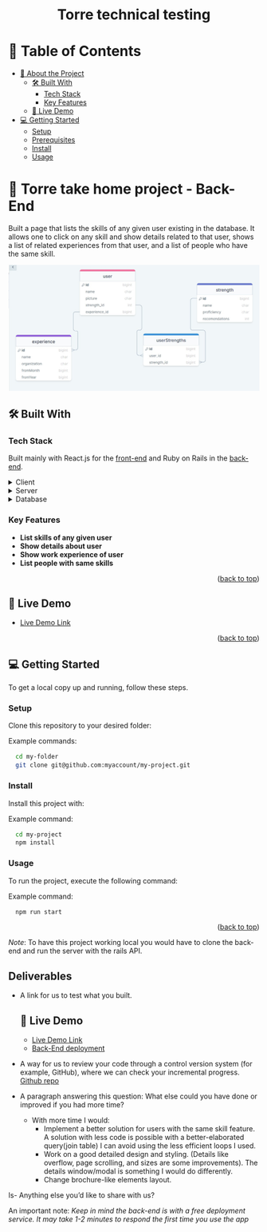 <a name="readme-top"></a>

<!--
HOW TO USE:
This is an example of how you may give instructions on setting up your project locally.

Modify this file to match your project and remove sections that don't apply.

REQUIRED SECTIONS:
- Table of Contents
- About the Project
  - Built With
  - Live Demo
- Getting Started
- Authors
- Future Features
- Contributing
- Show your support
- Acknowledgements
- License

OPTIONAL SECTIONS:
- FAQ

After you're finished please remove all the comments and instructions!
-->

<div align="center">

  <h1><b>Torre technical testing</b></h1>

</div>

<!-- TABLE OF CONTENTS -->

# 📗 Table of Contents

- [📖 About the Project](#about-project)
  - [🛠 Built With](#built-with)
    - [Tech Stack](#tech-stack)
    - [Key Features](#key-features)
  - [🚀 Live Demo](#live-demo)
- [💻 Getting Started](#getting-started)
  - [Setup](#setup)
  - [Prerequisites](#prerequisites)
  - [Install](#install)
  - [Usage](#usage)



<!-- PROJECT DESCRIPTION -->

# 📖 Torre take home project - Back-End <a name="about-project"></a>

Built a page that lists the skills of any given user existing in the database. It allows one to click on any skill and show details related to that user, shows a list of related experiences from that user, and a list of people who have the same skill.

![image](https://github.com/wandergithub/torre-takehome-backend/blob/dev/ERD.jpeg?raw=true)

## 🛠 Built With <a name="built-with"></a>

### Tech Stack <a name="tech-stack"></a>

Built mainly with React.js for the [front-end](https://github.com/wandergithub/torre-takehome-test) and Ruby on Rails in the [back-end](https://github.com/wandergithub/torre-takehome-backend).

<details>
  <summary>Client</summary>
  <ul>
    <li><a href="https://reactjs.org/">React.js</a></li>
    <li><a href="https://reactjs.org/">Bootstrap</a></li>
    <li><a href="https://reactjs.org/">Netlify</a></li>
  </ul>
</details>

<details>
  <summary>Server</summary>
  <ul>
    <li><a href="https://expressjs.com/">Ruby on Rails</a></li>
    <li><a href="https://expressjs.com/">Render</a></li>
  </ul>
</details>

<details>
<summary>Database</summary>
  <ul>
    <li><a href="https://www.postgresql.org/">PostgreSQL</a></li>
  </ul>
</details>

<!-- Features -->

### Key Features <a name="key-features"></a>

- **List skills of any given user**
- **Show details about user**
- **Show work experience of user**
- **List people with same skills**

<p align="right">(<a href="#readme-top">back to top</a>)</p>

<!-- LIVE DEMO -->

## 🚀 Live Demo <a name="live-demo"></a>

- [Live Demo Link](https://torre-wander.netlify.app/)

<p align="right">(<a href="#readme-top">back to top</a>)</p>

<!-- GETTING STARTED -->

## 💻 Getting Started <a name="getting-started"></a>


To get a local copy up and running, follow these steps.

### Setup

Clone this repository to your desired folder:


Example commands:

```sh
  cd my-folder
  git clone git@github.com:myaccount/my-project.git
```


### Install

Install this project with:


Example command:

```sh
  cd my-project
  npm install
```


### Usage

To run the project, execute the following command:


Example command:

```sh
  npm run start
```

<p align="right">(<a href="#readme-top">back to top</a>)</p>

*Note*: To have this project working local you would have to clone the back-end and run the server with the rails API.


## Deliverables

- A link for us to test what you built.

  ## 🚀 Live Demo <a name="live-demo"></a>

  - [Live Demo Link](https://torre-wander.netlify.app/)
  - [Back-End deployment](https://torre-c2xf.onrender.com)

- A way for us to review your code through a control version system (for example, GitHub), where we can check your incremental progress. 
[Github repo](https://github.com/wandergithub/torre-takehome-test)

- A paragraph answering this question: What else could you have done or improved if you had more time?
  - With more time I would:
    - Implement a better solution for users with the same skill feature. A solution with less code is possible with a better-elaborated query(join table) I can avoid using the less efficient loops I used.
    - Work on a good detailed design and styling. (Details like overflow, page scrolling, and sizes are some improvements). The details window/modal is something I would do differently.
    - Change brochure-like elements layout.


Is- Anything else you’d like to share with us?
 
An important note: *Keep in mind the back-end is with a free deployment service. It may take 1-2 minutes to respond the first time you use the app*
